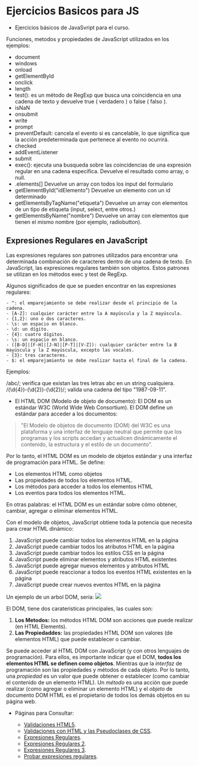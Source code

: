 # Ejercicios Basicos para JS

- Ejercicios básicos de JavaSvript para el curso.

Funciones, metodos y propiedades de JavaScript utilizados en los ejemplos:

* document
* windows
* onload
* getElementById
* onclick
* length
* test(): es un método de RegExp que busca una coincidencia en una cadena de texto y devuelve true ( verdadero ) o false ( falso ).
* isNaN
* onsubmit
* write
* prompt
* preventDefault: cancela el evento si es cancelable, lo que significa que la acción predeterminada que pertenece al evento no ocurrirá.
* checked
* addEventListener
* submit
* exec(): ejecuta una busqueda sobre las coincidencias de una expresión regular en una cadena especifica. Devuelve el resultado como array, o null.
* .elements[] Devuelve un array con todos los input del formulario
* getElementById("idElemento") Devuelve un elemento con un id determinado
* getElementsByTagName("etiqueta") Devuelve un array con elementos de un tipo de etiqueta (input, select, entre otros.)
* getElementsByName("nombre") Devuelve un array con elementos que tienen el mismo nombre (por ejemplo, radiobutton).

## Expresiones Regulares en JavaScript

Las expresiones regulares son patrones utilizados para encontrar una determinada combinación de caracteres dentro de una cadena de texto. En JavaScript, las expresiones regulares también son objetos. Estos patrones se utilizan en los métodos exec y test de RegExp.

Algunos significados de que se pueden encontrar en las expresiones regulares:

    - ^: el emparejamiento se debe realizar desde el principio de la cadena.
    - [A-Z]: cualquier carácter entre la A mayúscula y la Z mayúscula.
    - {1,2}: uno o dos caracteres.
    - \s: un espacio en blanco.
    - \d: un dígito.
    - {4}: cuatro dígitos.
    - \s: un espacio en blanco.
    - ([B-D]|[F-H]|[J-N]|[P-T]|[V-Z]): cualquier carácter entre la B mayúscula y la Z mayúscula, excepto las vocales.
    - {3}: tres caracteres.
    - $: el emparejamiento se debe realizar hasta el final de la cadena.

Ejemplos:

/abc/; verifica que existan las tres letras abc en un string cualquiera. 
/(\d{4})-(\d{2})-(\d{2})/; valida una cadena del tipo "1987-09-11".

* El HTML DOM (Modelo de objeto de documento): El DOM es un estándar W3C (World Wide Web Consortium). El DOM define un estándar para acceder a los documentos:

> "El Modelo de objetos de documento (DOM) del W3C es una plataforma y una interfaz de lenguaje neutral que permite que los programas y los scripts accedan y actualicen dinámicamente el contenido, la estructura y el estilo de un documento".

Por lo tanto, el HTML DOM es un modelo de objetos estándar y una interfaz de programación para HTML. Se define:

  - Los elementos HTML como objetos
  - Las propiedades de todos los elementos HTML.
  - Los métodos para acceder a todos los elementos HTML
  - Los eventos para todos los elementos HTML.

En otras palabras: el HTML DOM es un estándar sobre cómo obtener, cambiar, agregar o eliminar elementos HTML.

Con el modelo de objetos, JavaScript obtiene toda la potencia que necesita para crear HTML dinámico:

1. JavaScript puede cambiar todos los elementos HTML en la página
2. JavaScript puede cambiar todos los atributos HTML en la página
3. JavaScript puede cambiar todos los estilos CSS en la página
4. JavaScript puede eliminar elementos y atributos HTML existentes
5. JavaScript puede agregar nuevos elementos y atributos HTML
6. JavaScript puede reaccionar a todos los eventos HTML existentes en la página
7. JavaScript puede crear nuevos eventos HTML en la página

Un ejemplo de un arbol DOM, seria: 
![](https://www.aprenderaprogramar.com/images/stories/Cursos/CU011/CU01123E_2.png)

El DOM, tiene dos carateristicas principales, las cuales son:
1. **Los Metodos:** los métodos HTML DOM son acciones que puede realizar (en HTML Elements).
2. **Las Propiedaddes:** las propiedades HTML DOM son valores (de elementos HTML) que puede establecer o cambiar.

Se puede acceder al HTML DOM con JavaScript (y con otros lenguajes de programación). Para ellos, es importante indicar que el DOM, **todos los elementos HTML se definen como objetos**. Mientras que la *interfaz* de programación son las propiedades y métodos de cada objeto. Por lo tanto, una *propiedad* es un valor que puede obtener o establecer (como cambiar el contenido de un elemento HTML). Un *método* es una acción que puede realizar (como agregar o eliminar un elemento HTML) y el *objeto* de documento DOM HTML es el propietario de todos los demás objetos en su página web.

* Páginas para Consultar:

  * [Validaciones HTML5](https://lenguajehtml.com/p/html/formularios/validaciones-html5).
  * [Validaciones con HTML y las Pseudoclases de CSS](https://lenguajecss.com/p/css/selectores/pseudoclases#top).
  * [Expresiones Regulares](https://developer.mozilla.org/es/docs/Web/JavaScript/Guide/Regular_Expressions).
  * [Expresiones Regulares 2](https://www.arkaitzgarro.com/javascript/capitulo-11.html).
  * [Expresiones Regulares 3](https://davidinformatico.com/expresiones-regulares-en-javascript/).
  * [Probar expresiones regulares](https://regexr.com/).
